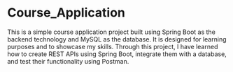 # Course_Application
This is a simple course application project built using Spring Boot as the backend technology and MySQL as the database. It is designed for learning purposes and to showcase my skills. Through this project, I have learned how to create REST APIs using Spring Boot, integrate them with a database, and test their functionality using Postman.
